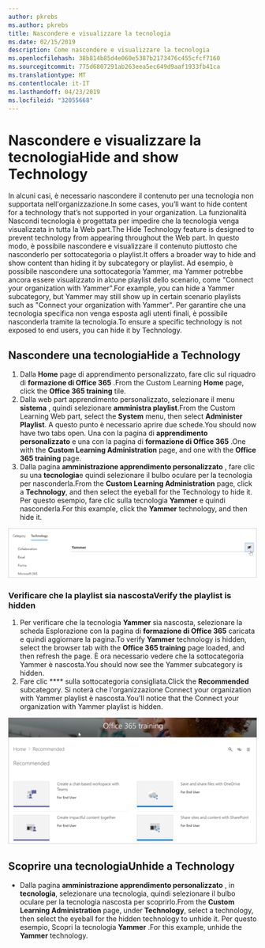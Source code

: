```yaml
---
author: pkrebs
ms.author: pkrebs
title: Nascondere e visualizzare la tecnologia
ms.date: 02/15/2019
description: Come nascondere e visualizzare la tecnologia
ms.openlocfilehash: 38b814b85d4e060e5387b2173476c455cfcf7160
ms.sourcegitcommit: 775d6807291ab263eea5ec649d9aaf1933fb41ca
ms.translationtype: MT
ms.contentlocale: it-IT
ms.lasthandoff: 04/23/2019
ms.locfileid: "32055668"
---
```

# <a name="hide-and-show-technology"></a><span data-ttu-id="7f0cb-103">Nascondere e visualizzare la tecnologia</span><span class="sxs-lookup"><span data-stu-id="7f0cb-103">Hide and show Technology</span></span>

<span data-ttu-id="7f0cb-104">In alcuni casi, è necessario nascondere il contenuto per una tecnologia non supportata nell'organizzazione.</span><span class="sxs-lookup"><span data-stu-id="7f0cb-104">In some cases, you’ll want to hide content for a technology that’s not supported in your organization.</span></span> <span data-ttu-id="7f0cb-105">La funzionalità Nascondi tecnologia è progettata per impedire che la tecnologia venga visualizzata in tutta la Web part.</span><span class="sxs-lookup"><span data-stu-id="7f0cb-105">The Hide Technology feature is designed to prevent technology from appearing throughout the Web part.</span></span> <span data-ttu-id="7f0cb-106">In questo modo, è possibile nascondere e visualizzare il contenuto piuttosto che nasconderlo per sottocategoria o playlist.</span><span class="sxs-lookup"><span data-stu-id="7f0cb-106">It offers a broader way to hide and show content than hiding it by subcategory or playlist.</span></span> <span data-ttu-id="7f0cb-107">Ad esempio, è possibile nascondere una sottocategoria Yammer, ma Yammer potrebbe ancora essere visualizzato in alcune playlist dello scenario, come "Connect your organization with Yammer".</span><span class="sxs-lookup"><span data-stu-id="7f0cb-107">For example, you can hide a Yammer subcategory, but Yammer may still show up in certain scenario playlists such as "Connect your organization with Yammer".</span></span> <span data-ttu-id="7f0cb-108">Per garantire che una tecnologia specifica non venga esposta agli utenti finali, è possibile nasconderla tramite la tecnologia.</span><span class="sxs-lookup"><span data-stu-id="7f0cb-108">To ensure a specific technology is not exposed to end users, you can hide it by Technology.</span></span> 

## <a name="hide-a-technology"></a><span data-ttu-id="7f0cb-109">Nascondere una tecnologia</span><span class="sxs-lookup"><span data-stu-id="7f0cb-109">Hide a Technology</span></span>

1. <span data-ttu-id="7f0cb-110">Dalla **Home** page di apprendimento personalizzato, fare clic sul riquadro di **formazione di Office 365** .</span><span class="sxs-lookup"><span data-stu-id="7f0cb-110">From the Custom Learning **Home** page, click the **Office 365 training** tile.</span></span>
2. <span data-ttu-id="7f0cb-111">Dalla web part apprendimento personalizzato, selezionare il menu **sistema** , quindi selezionare **amministra playlist**.</span><span class="sxs-lookup"><span data-stu-id="7f0cb-111">From the Custom Learning Web part, select the **System** menu, then select **Administer Playlist**.</span></span> <span data-ttu-id="7f0cb-112">A questo punto è necessario aprire due schede.</span><span class="sxs-lookup"><span data-stu-id="7f0cb-112">You should now have two tabs open.</span></span> <span data-ttu-id="7f0cb-113">Una con la pagina di **apprendimento personalizzato** e una con la pagina di **formazione di Office 365** .</span><span class="sxs-lookup"><span data-stu-id="7f0cb-113">One with the **Custom Learning Administration** page, and one with the **Office 365 training** page.</span></span> 
3. <span data-ttu-id="7f0cb-114">Dalla pagina **amministrazione apprendimento personalizzato** , fare clic su una **tecnologia**e quindi selezionare il bulbo oculare per la tecnologia per nasconderla.</span><span class="sxs-lookup"><span data-stu-id="7f0cb-114">From the **Custom Learning Administration** page, click a **Technology**, and then select the eyeball for the Technology to hide it.</span></span> <span data-ttu-id="7f0cb-115">Per questo esempio, fare clic sulla tecnologia **Yammer** e quindi nasconderla.</span><span class="sxs-lookup"><span data-stu-id="7f0cb-115">For this example, click the **Yammer** technology, and then hide it.</span></span>  

![CG-hidetech. png](media/cg-hidetech.png)

### <a name="verify-the-playlist-is-hidden"></a><span data-ttu-id="7f0cb-117">Verificare che la playlist sia nascosta</span><span class="sxs-lookup"><span data-stu-id="7f0cb-117">Verify the playlist is hidden</span></span>
1. <span data-ttu-id="7f0cb-118">Per verificare che la tecnologia **Yammer** sia nascosta, selezionare la scheda Esplorazione con la pagina di **formazione di Office 365** caricata e quindi aggiornare la pagina.</span><span class="sxs-lookup"><span data-stu-id="7f0cb-118">To verify **Yammer** technology is hidden, select the browser tab with the **Office 365 training** page loaded, and then refresh the page.</span></span> <span data-ttu-id="7f0cb-119">È ora necessario vedere che la sottocategoria Yammer è nascosta.</span><span class="sxs-lookup"><span data-stu-id="7f0cb-119">You should now see the Yammer subcategory is hidden.</span></span> 
2. <span data-ttu-id="7f0cb-120">Fare clic \*\*\*\* sulla sottocategoria consigliata.</span><span class="sxs-lookup"><span data-stu-id="7f0cb-120">Click the **Recommended** subcategory.</span></span> <span data-ttu-id="7f0cb-121">Si noterà che l'organizzazione Connect your organization with Yammer playlist è nascosta.</span><span class="sxs-lookup"><span data-stu-id="7f0cb-121">You'll notice that the Connect your organization with Yammer playlist is hidden.</span></span> 

![CG-hidetechrefresh. png](media/cg-hidetechrefresh.png)

## <a name="unhide-a-technology"></a><span data-ttu-id="7f0cb-123">Scoprire una tecnologia</span><span class="sxs-lookup"><span data-stu-id="7f0cb-123">Unhide a Technology</span></span>

- <span data-ttu-id="7f0cb-124">Dalla pagina **amministrazione apprendimento personalizzato** , in **tecnologia**, selezionare una tecnologia, quindi selezionare il bulbo oculare per la tecnologia nascosta per scoprirlo.</span><span class="sxs-lookup"><span data-stu-id="7f0cb-124">From the **Custom Learning Administration** page, under **Technology**, select a technology, then select the eyeball for the hidden technology to unhide it.</span></span> <span data-ttu-id="7f0cb-125">Per questo esempio, Scopri la tecnologia **Yammer** .</span><span class="sxs-lookup"><span data-stu-id="7f0cb-125">For this example, unhide the **Yammer** technology.</span></span> 